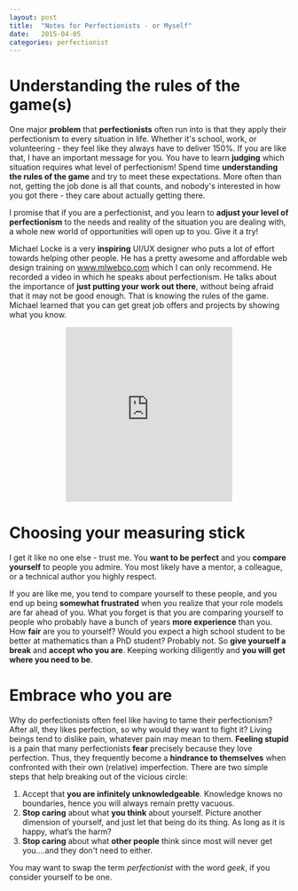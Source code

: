 ```yaml
---
layout: post
title:  "Notes for Perfectionists - or Myself"
date:   2015-04-05
categories: perfectionist
---
```


<h1 id="rules">Understanding the rules of the game(s)</h1>

One major <strong>problem</strong> that <strong>perfectionists</strong> often run into is that they apply their perfectionism to every situation in life. Whether it's school, work, or volunteering - they feel like they always have to deliver 150%. If you are like that, I have an important message for you. You have to learn <strong>judging</strong> which situation requires what level of perfectionism! Spend time <strong>understanding the rules of the game</strong> and try to meet these expectations. More often than not, getting the job done is all that counts, and nobody's interested in how you got there - they care about actually getting there.

I promise that if you are a perfectionist, and you learn to <strong>adjust your level of perfectionism</strong> to the needs and reality of the situation you are dealing with, a whole new world of opportunities will open up to you. Give it a try!

Michael Locke is a very <strong>inspiring</strong> UI/UX designer who puts a lot of effort towards helping other people. He has a pretty awesome and affordable web design training on <a href="http://www.mlwebco.com/" target="_blank">www.mlwebco.com</a> which I can only recommend. He recorded a video in which he speaks about perfectionism. He talks about the importance of <strong>just putting your work out there</strong>, without being afraid that it may not be good enough. That is knowing the rules of the game. Michael learned that you can get great job offers and projects by showing what you know.

<div style="text-align:center;"><iframe min-width="20%" height="315" src="https://www.youtube.com/embed/p5maTDZNkn0?rel=0" frameborder="0" allowfullscreen></iframe></div>

<h1 id="measuring">Choosing your measuring stick</h1>

I get it like no one else - trust me. You <strong>want to be perfect</strong> and you <strong>compare yourself</strong> to people you admire. You most likely have a mentor, a colleague, or a technical author you highly respect.

If you are like me, you tend to compare yourself to these people, and you end up being <strong>somewhat frustrated</strong> when you realize that your role models are far ahead of you. What you forget is that you are comparing yourself to people who probably have a bunch of years <strong>more experience</strong> than you. How <strong>fair</strong> are you to yourself? Would you expect a high school student to be better at mathematics than a PhD student? Probably not. So <strong>give yourself a break</strong> and <strong>accept who you are</strong>. Keeping working diligently and <strong>you will get where you need to be</strong>.

<h1 id="embrace">Embrace who you are</h1>

Why do perfectionists often feel like having to tame their perfectionism? After all, they likes perfection, so why would they want to fight it? Living beings tend to dislike pain, whatever pain may mean to them. <strong>Feeling stupid</strong> is a pain that many perfectionists <strong>fear</strong> precisely because they love perfection. Thus, they frequently become a <strong>hindrance to themselves</strong> when confronted with their own (relative) imperfection. There are two simple steps that help breaking out of the vicious circle:

<ol>
<li>Accept that <strong>you are infinitely unknowledgeable</strong>. Knowledge knows no boundaries, hence you will always remain pretty vacuous.</li>

<li><strong>Stop caring</strong> about what <strong>you think</strong> about yourself. Picture another dimension of yourself, and just let that being do its thing. As long as it is happy, what’s the harm?</li>
<li><strong>Stop caring</strong> about what <strong>other people</strong> think since most will never get you....and they don't need to either.</li></ol>

You may want to swap the term <i>perfectionist</i> with the word <i>geek</i>, if you consider yourself to be one.

